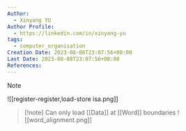 ```yaml
---
Author:
  - Xinyang YU
Author Profile:
  - https://linkedin.com/in/xinyang-yu
tags:
  - computer_organisation
Creation Date: 2023-08-08T23:07:56+08:00
Last Date: 2023-08-08T23:07:56+08:00
References:
---
```

>[!note]
>![[register-register,load-store isa.png]]

>[!note] Can only load [[Data]] at [[Word]] boundaries
>![[word_alignment.png]]
